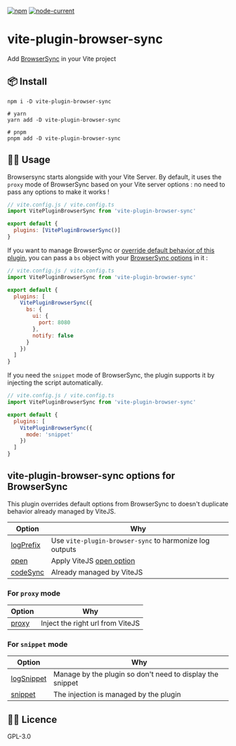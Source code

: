 [![npm](https://img.shields.io/npm/v/vite-plugin-browser-sync)](https://github.com/Applelo/vite-plugin-browser-sync) [![node-current](https://img.shields.io/node/v/vite-plugin-browser-sync)](https://nodejs.org/)

# vite-plugin-browser-sync

Add [BrowserSync](https://browsersync.io) in your Vite project

## 📦 Install

```
npm i -D vite-plugin-browser-sync

# yarn
yarn add -D vite-plugin-browser-sync

# pnpm
pnpm add -D vite-plugin-browser-sync
```

## 👨‍💻 Usage

Browsersync starts alongside with your Vite Server. By default, it uses the `proxy` mode of BrowserSync based on your Vite server options : no need to pass any options to make it works !

```js
// vite.config.js / vite.config.ts
import VitePluginBrowserSync from 'vite-plugin-browser-sync'

export default {
  plugins: [VitePluginBrowserSync()]
}
```

If you want to manage BrowserSync or [override default behavior of this plugin](https://github.com/Applelo/vite-plugin-browser-sync#vite-plugin-browser-sync-options-for-browsersync), you can pass a `bs` object with your [BrowserSync options](https://browsersync.io/docs/options) in it :

```js
// vite.config.js / vite.config.ts
import VitePluginBrowserSync from 'vite-plugin-browser-sync'

export default {
  plugins: [
    VitePluginBrowserSync({
      bs: {
        ui: {
          port: 8080
        },
        notify: false
      }
    })
  ]
}
```

If you need the `snippet` mode of BrowserSync, the plugin supports it by injecting the script automatically.

```js
// vite.config.js / vite.config.ts
import VitePluginBrowserSync from 'vite-plugin-browser-sync'

export default {
  plugins: [
    VitePluginBrowserSync({
      mode: 'snippet'
    })
  ]
}
```

## vite-plugin-browser-sync options for BrowserSync

This plugin overrides default options from BrowserSync to doesn't duplicate behavior already managed by ViteJS.

| Option                                                            | Why                                                                                   |
| ----------------------------------------------------------------- | ------------------------------------------------------------------------------------- |
| [logPrefix](https://browsersync.io/docs/options#option-logPrefix) | Use `vite-plugin-browser-sync` to harmonize log outputs                               |
| [open](https://browsersync.io/docs/options#option-open)           | Apply ViteJS [open option](https://vitejs.dev/config/server-options.html#server-open) |
| [codeSync](https://browsersync.io/docs/options#option-codeSync)   | Already managed by ViteJS                                                             |

### For `proxy` mode

| Option                                                    | Why                              |
| --------------------------------------------------------- | -------------------------------- |
| [proxy](https://browsersync.io/docs/options#option-proxy) | Inject the right url from ViteJS |

### For `snippet` mode

| Option                                                              | Why                                                       |
| ------------------------------------------------------------------- | --------------------------------------------------------- |
| [logSnippet](https://browsersync.io/docs/options#option-logSnippet) | Manage by the plugin so don't need to display the snippet |
| [snippet](https://browsersync.io/docs/options#option-snippet)       | The injection is managed by the plugin                    |

## 👨‍💼 Licence

GPL-3.0
